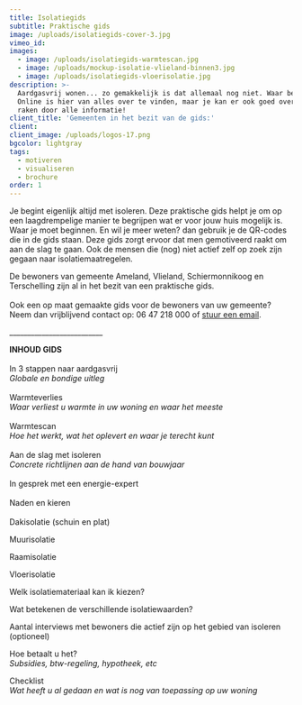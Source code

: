 ```yaml
---
title: Isolatiegids
subtitle: Praktische gids
image: /uploads/isolatiegids-cover-3.jpg
vimeo_id:
images:
  - image: /uploads/isolatiegids-warmtescan.jpg
  - image: /uploads/mockup-isolatie-vlieland-binnen3.jpg
  - image: /uploads/isolatiegids-vloerisolatie.jpg
description: >-
  Aardgasvrij wonen... zo gemakkelijk is dat allemaal nog niet. Waar begin je?
  Online is hier van alles over te vinden, maar je kan er ook goed overspoeld
  raken door alle informatie!
client_title: 'Gemeenten in het bezit van de gids:'
client:
client_image: /uploads/logos-17.png
bgcolor: lightgray
tags:
  - motiveren
  - visualiseren
  - brochure
order: 1
---
```


Je begint eigenlijk altijd met isoleren. Deze praktische gids helpt je om op een laagdrempelige manier te begrijpen wat er voor jouw huis mogelijk is. Waar je moet beginnen. En wil je meer weten? dan gebruik je de QR-codes die in de gids staan. Deze gids zorgt ervoor dat men gemotiveerd raakt om aan de slag te gaan. Ook de mensen die (nog) niet actief zelf op zoek zijn gegaan naar isolatiemaatregelen.

De bewoners van gemeente Ameland, Vlieland, Schiermonnikoog en Terschelling zijn al in het bezit van een praktische gids.<br><br>Ook een op maat gemaakte gids voor de bewoners van uw gemeente? Neem dan vrijblijvend contact op: 06 47 218 000 of [stuur een email](mailto:info@frisseplannen.nl?subject=Interesse%20in%20isolatiegids).

\_\_\_\_\_\_\_\_\_\_\_\_\_\_\_\_\_\_\_\_\_\_\_\_\_\_

**INHOUD GIDS**<br><br>In 3 stappen naar aardgasvrij<br>*Globale en bondige uitleg*<br><br>Warmteverlies<br>*Waar verliest u warmte in uw woning en waar het meeste*<br><br>Warmtescan<br>*Hoe het werkt, wat het oplevert en waar je terecht kunt*<br><br>Aan de slag met isoleren<br>*Concrete richtlijnen aan de hand van bouwjaar*<br><br>In gesprek met een energie-expert&nbsp;<br><br>Naden en kieren<br><br>Dakisolatie (schuin en plat)

Muurisolatie

Raamisolatie

Vloerisolatie

Welk isolatiemateriaal kan ik kiezen?

Wat betekenen de verschillende isolatiewaarden?

Aantal interviews met bewoners die actief zijn op het gebied van isoleren (optioneel)

Hoe betaalt u het?<br>*Subsidies, btw-regeling, hypotheek, etc*

Checklist<br>*Wat heeft u al gedaan en wat is nog van toepassing op uw woning*

&nbsp;
